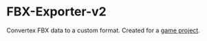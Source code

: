 # FBX-Exporter-v2

Convertex FBX data to a custom format.
Created for a [game project](https://github.com/StevenCederrand/Night-of-the-Wizardlings).
